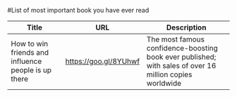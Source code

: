 #List of most important book you have ever read

| Title       			| URL          								| Description  		|
|------------- 		|-------------								| 				-----|
| How to win friends and influence people is up there       		| https://goo.gl/8YUhwf							| The most famous confidence-boosting book ever published; with sales of over 16 million copies worldwide			|
